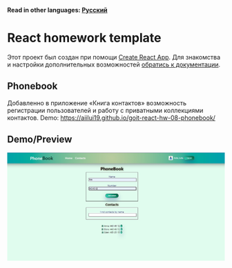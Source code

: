 **Read in other languages: [Русский](README.md)**

# React homework template

Этот проект был создан при помощи
[Create React App](https://github.com/facebook/create-react-app). Для знакомства
и настройки дополнительных возможностей
[обратись к документации](https://facebook.github.io/create-react-app/docs/getting-started).

## Phonebook

Добавленно в приложение «Книга контактов» возможность регистрации пользователей
и работу с приватными коллекциями контактов. Demo:
https://aiilui19.github.io/goit-react-hw-08-phonebook/

## Demo/Preview

![GitHub actions settings](./src/img/PhoneBook.jpg)

